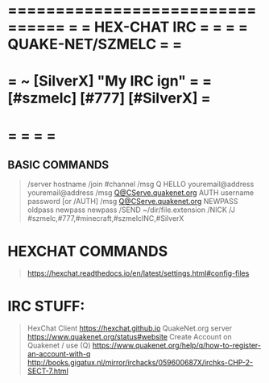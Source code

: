 ================================
=   =    HEX-CHAT IRC    =     =
=   =  QUAKE-NET/SZMELC  =     =
================================
=  ~ [SilverX] "My IRC ign"    =
=  [#szmelc] [#777] [#SilverX] =
================================
=                              =
=                              =
================================

## BASIC COMMANDS
> /server hostname <port>
> /join #channel
> /msg Q HELLO youremail@address youremail@address
> /msg Q@CServe.quakenet.org AUTH username password [or /AUTH]
> /msg Q@CServe.quakenet.org NEWPASS oldpass newpass newpass
> /SEND <nick> ~/dir/file.extension
> /NICK <nick>
> /J #szmelc,#777,#minecraft,#szmelcINC,#SilverX

# HEXCHAT COMMANDS
> https://hexchat.readthedocs.io/en/latest/settings.html#config-files
# IRC STUFF:
> HexChat Client
https://hexchat.github.io
> QuakeNet.org server
https://www.quakenet.org/status#website
> Create Account on Quakenet / use (Q)
https://www.quakenet.org/help/q/how-to-register-an-account-with-q
http://books.gigatux.nl/mirror/irchacks/059600687X/irchks-CHP-2-SECT-7.html
